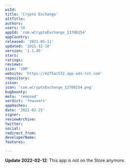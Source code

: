 ```yaml
---
wsId: 
title: 'Crypto Exchange'
altTitle: 
authors: 
users: 50
appId: 'com.wCryptoExchange_13708254'
appCountry: 
released: '2021-05-11'
updated: '2021-12-18'
version: '1.1.45'
stars: 
ratings: 
reviews: 
size: '20M'
website: 'https://m2f5ac532.app-ads-txt.com'
repository: 
issue: 
icon: 'com.wCryptoExchange_13708254.png'
bugbounty: 
meta: 'removed'
verdict: 'fewusers'
appHashes: 
date: '2022-02-25'
signer: 
reviewArchive: 
twitter: 
social: 
redirect_from: 
developerName: 
features: 

---
```


**Update 2022-02-12**: This app is not on the Store anymore.

